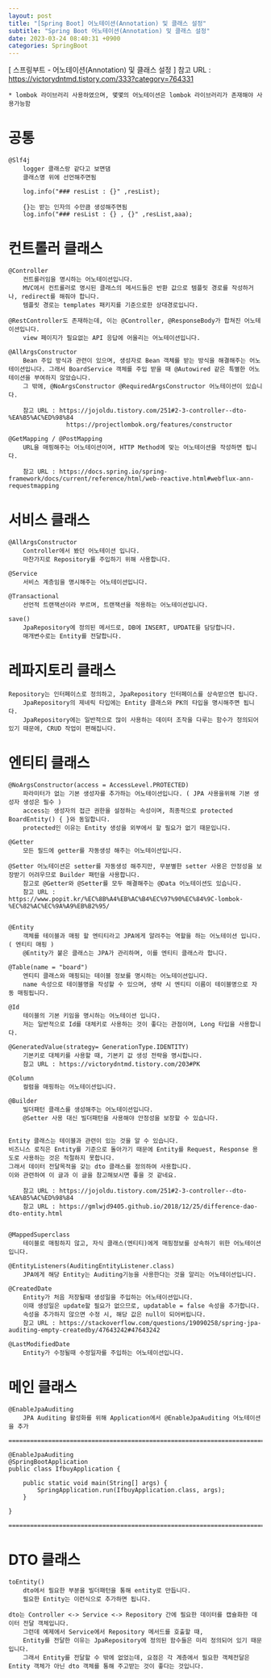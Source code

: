 ```yaml
---
layout: post
title: "[Spring Boot] 어노테이션(Annotation) 및 클래스 설정"
subtitle: "Spring Boot 어노테이션(Annotation) 및 클래스 설정"
date: 2023-03-24 08:40:31 +0900
categories: SpringBoot
---
```

[ 스프링부트 - 어노테이션(Annotation) 및 클래스 설정 ]
	참고 URL : https://victorydntmd.tistory.com/333?category=764331

	* lombok 라이브러리 사용하였으며, 몇몇의 어노테이션은 lombok 라이브러리가 존재해야 사용가능함


# 공통
	@Slf4j
		logger 클래스랑 같다고 보면댐
		클래스명 위에 선언해주면됨

		log.info("### resList : {}" ,resList);
		
		{}는 받는 인자의 수만큼 생성해주면됨
		log.info("### resList : {} , {}" ,resList,aaa);


# 컨트롤러 클래스

	@Controller
		컨트롤러임을 명시하는 어노테이션입니다.
		MVC에서 컨트롤러로 명시된 클래스의 메서드들은 반환 값으로 템플릿 경로를 작성하거나, redirect를 해줘야 합니다.
		템플릿 경로는 templates 패키지를 기준으로한 상대경로입니다.
	
	@RestController도 존재하는데, 이는 @Controller, @ResponseBody가 합쳐진 어노테이션입니다.
		view 페이지가 필요없는 API 응답에 어울리는 어노테이션입니다.
	
	@AllArgsConstructor
		Bean 주입 방식과 관련이 있으며, 생성자로 Bean 객체를 받는 방식을 해결해주는 어노테이션입니다. 그래서 BoardService 객체를 주입 받을 때 @Autowired 같은 특별한 어노테이션을 부여하지 않았습니다. 
		그 밖에, @NoArgsConstructor @RequiredArgsConstructor 어노테이션이 있습니다. 
		
		참고 URL : https://jojoldu.tistory.com/251#2-3-controller--dto-%EA%B5%AC%ED%98%84
					https://projectlombok.org/features/constructor

	@GetMapping / @PostMapping
		URL을 매핑해주는 어노테이션이며, HTTP Method에 맞는 어노테이션을 작성하면 됩니다. 

		참고 URL : https://docs.spring.io/spring-framework/docs/current/reference/html/web-reactive.html#webflux-ann-requestmapping


# 서비스 클래스

	@AllArgsConstructor
		Controller에서 봤던 어노테이션 입니다.
		마찬가지로 Repository를 주입하기 위해 사용합니다.
	
	@Service
		서비스 계층임을 명시해주는 어노테이션입니다.
	
	@Transactional
		선언적 트랜잭션이라 부르며, 트랜잭션을 적용하는 어노테이션입니다.
	
	save()
		JpaRepository에 정의된 메서드로, DB에 INSERT, UPDATE를 담당합니다.
		매개변수로는 Entity를 전달합니다.


# 레파지토리 클래스

	Repository는 인터페이스로 정의하고, JpaRepository 인터페이스를 상속받으면 됩니다.
		JpaRepository의 제네릭 타입에는 Entity 클래스와 PK의 타입을 명시해주면 됩니다.
		JpaRepository에는 일반적으로 많이 사용하는 데이터 조작을 다루는 함수가 정의되어 있기 때문에, CRUD 작업이 편해집니다.




# 엔티티 클래스

	@NoArgsConstructor(access = AccessLevel.PROTECTED)
		파라미터가 없는 기본 생성자를 추가하는 어노테이션입니다. ( JPA 사용을위해 기본 생성자 생성은 필수 )
		access는 생성자의 접근 권한을 설정하는 속성이며, 최종적으로 protected BoardEntity() { }와 동일합니다.
		protected인 이유는 Entity 생성을 외부에서 할 필요가 없기 때문입니다.

	@Getter
		모든 필드에 getter를 자동생성 해주는 어노테이션입니다.
	
	@Setter 어노테이션은 setter를 자동생성 해주지만, 무분별한 setter 사용은 안정성을 보장받기 어려우므로 Builder 패턴을 사용합니다. 
		참고로 @Getter와 @Setter를 모두 해결해주는 @Data 어노테이션도 있습니다.
		참고 URL : https://www.popit.kr/%EC%8B%A4%EB%AC%B4%EC%97%90%EC%84%9C-lombok-%EC%82%AC%EC%9A%A9%EB%B2%95/
	

	@Entity
		객체를 테이블과 매핑 할 엔티티라고 JPA에게 알려주는 역할을 하는 어노테이션 입니다. ( 엔티티 매핑 )
		@Entity가 붙은 클래스는 JPA가 관리하며, 이를 엔티티 클래스라 합니다.

	@Table(name = "board")
		엔티티 클래스와 매핑되는 테이블 정보를 명시하는 어노테이션입니다.
		name 속성으로 테이블명을 작성할 수 있으며, 생략 시 엔티티 이름이 테이블명으로 자동 매핑됩니다.
	
	@Id
		테이블의 기본 키임을 명시하는 어노테이션 입니다.
		저는 일반적으로 Id를 대체키로 사용하는 것이 좋다는 관점이며, Long 타입을 사용합니다.
	
	@GeneratedValue(strategy= GenerationType.IDENTITY)
		기본키로 대체키를 사용할 때, 기본키 값 생성 전략을 명시합니다. 
		참고 URL : https://victorydntmd.tistory.com/203#PK
	
	@Column
		컬럼을 매핑하는 어노테이션입니다.
	
	@Builder
		빌더패턴 클래스를 생성해주는 어노테이션입니다.
		@Setter 사용 대신 빌더패턴을 사용해야 안정성을 보장할 수 있습니다.


	Entity 클래스는 테이블과 관련이 있는 것을 알 수 있습니다.
	비즈니스 로직은 Entity를 기준으로 돌아가기 때문에 Entity를 Request, Response 용도로 사용하는 것은 적절하지 못합니다.
	그래서 데이터 전달목적을 갖는 dto 클래스를 정의하여 사용합니다.
	이와 관련하여 이 글과 이 글을 참고해보시면 좋을 것 같네요.
	
		참고 URL : https://jojoldu.tistory.com/251#2-3-controller--dto-%EA%B5%AC%ED%98%84
		참고 URL : https://gmlwjd9405.github.io/2018/12/25/difference-dao-dto-entity.html


	@MappedSuperclass
		테이블로 매핑하지 않고, 자식 클래스(엔티티)에게 매핑정보를 상속하기 위한 어노테이션입니다.
	
	@EntityListeners(AuditingEntityListener.class)
		JPA에게 해당 Entity는 Auditing기능을 사용한다는 것을 알리는 어노테이션입니다.
	
	@CreatedDate
		Entity가 처음 저장될때 생성일을 주입하는 어노테이션입니다.
		이때 생성일은 update할 필요가 없으므로, updatable = false 속성을 추가합니다.
		속성을 추가하지 않으면 수정 시, 해당 값은 null이 되어버립니다.
		참고 URL : https://stackoverflow.com/questions/19090258/spring-jpa-auditing-empty-createdby/47643242#47643242
	
	@LastModifiedDate
		Entity가 수정될때 수정일자를 주입하는 어노테이션입니다.

	

# 메인 클래스
	@EnableJpaAuditing
		JPA Auditing 활성화를 위해 Application에서 @EnableJpaAuditing 어노테이션을 추가
	
	=================================================================================================================

	@EnableJpaAuditing
	@SpringBootApplication
	public class IfbuyApplication {

		public static void main(String[] args) {
			SpringApplication.run(IfbuyApplication.class, args);
		}

	}

	=================================================================================================================



# DTO 클래스

	toEntity()
		dto에서 필요한 부분을 빌더패턴을 통해 entity로 만듭니다.
		필요한 Entity는 이런식으로 추가하면 됩니다.

	dto는 Controller <-> Service <-> Repository 간에 필요한 데이터를 캡슐화한 데이터 전달 객체입니다.
		그런데 예제에서 Service에서 Repository 메서드를 호출할 때, 
		Entity를 전달한 이유는 JpaRepository에 정의된 함수들은 미리 정의되어 있기 때문입니다. 
		그래서 Entity를 전달할 수 밖에 없었는데, 요점은 각 계층에서 필요한 객체전달은 Entity 객체가 아닌 dto 객체를 통해 주고받는 것이 좋다는 것입니다.
                                                                                                                                                                                                                                                                                                                                                                                                                                                                                                                                                                                                                                                                                                                                                                                                                                                                                                                                                                                                                                                                                                                                                                                                                                                                                                                                                                                                                                                                                                                                                                                                                                                                                                                                                                                                                                                                                                                                                                                                                                                                                                                                                                                                                                                                                                                                                                                                                                                                                                                                                                                                                                                                                                                                                                                                                                                    
